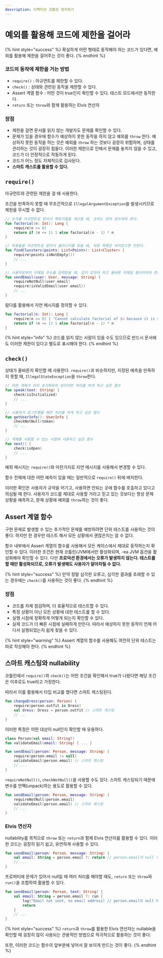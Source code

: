 ```yaml
---
description: 이펙티브 코틀린 정리하기
---
```


# 예외를 활용해 코드에 제한을 걸어라

{% hint style="success" %}
확실하게 어떤 형태로 동작해야 하는 코드가 있다면, 예외를 활용해 제한을 걸어주는 것이 좋다.
{% endhint %}

### 코드의 동작에 제한을 거는 방법

- `require()` : 아규먼트를 제한할 수 있다.
- `check()` : 상태와 관련된 동작을 제한할 수 있다.
- Assert 계열 함수 : 어떤 것이 true인지 확인할 수 있다. 테스트 모드에서만 동작한다.
- `return` 또는 `throw`와 함께 활용하는 Elvis 연산자

### 장점

- 제한을 걸면 문서를 읽지 않는 개발자도 문제를 확인할 수 있다.
- 문제가 있을 경우에 함수가 예상하지 못한 동작을 하지 않고 예외를 `throw` 한다. 예상하지 못한 동작을 하는 것은 예외를 `throw` 하는 것보다 굉장히 위험하며, 상태를 관리하는 것이 굉장히 힘들다. 이러한 제한으로 인해서 문제를 놓치지 않을 수 있고, 코드가 더 안정적으로 작동하게 된다.
- 코드가 어느 정도 자체적으로 검사된다.
- **스마트 캐스트를 활용할 수 있다.**

## `require()`

아규먼트와 관련된 제한을 걸 때 사용한다.

조건을 만족하지 못할 때 무조건적으로 `IllegalArgumentException`을 발생시키므로 제한을 무시할 수 없다.

```kotlin
// 숫자를 아규먼트로 받아서 팩토리얼을 계산할 때, 숫자는 양의 정수여야 한다.
fun factorial(n: Int): Long {
    require(n >= 0)
    return if (n <= 1) 1 else factorial(n - 1) * n
}

// 좌표들을 아규먼트로 받아서 클러스터를 찾을 때, 좌표 목록은 비어있으면 안된다.
fun findClussters(points: List<Point>): List<Cluster> {
    require(points.isNotEmpty())
    // ...
}

// 사용자로부터 이메일 주소를 입력받을 때, 값이 있어야 하고 올바른 이메일 형식이어야 한다.
fun sendEmail(user: User, message: String) {
    requireNotNull(user.email)
    require(isValidEmail(user.email))
    // ...
}
```

람다를 활용해서 지연 메시지를 정의할 수 있다.

```kotlin
fun factorial(n: Int): Long {
    require(n >= 0) { "Cannot calculate factorial of $n because it is smaller than 0" }
    return if (n <= 1) 1 else factorial(n - 1) * n
}
```

{% hint style="info" %}
코드를 읽지 않는 사람이 있을 수도 있으므로 반드시 문서에도 이러한 제한이 있다고 별도로 표시해야 한다.
{% endhint %}

## `check()`

상태가 올바른지 확인할 때 사용한다. `require()`과 비슷하지만, 지정된 예측을 만족하지 못할 때, `IllegalStateException`을 `throw`한다.

```kotlin
// 어떤 객체가 미리 초기화되어 있어야만 처리를 하게 하고 싶은 함수
fun speak(text: String) {
    check(isInitialized)
    // ...
}

// 사용자가 로그인했을 때만 처리를 하게 하고 싶은 함수
fun getUserInfo(): UserInfo {
    checkNotNull(token)
    // ...
}

// 객체를 사용할 수 있는 시점에 사용하고 싶은 함수
fun next() {
    check(isOpen)
    // ...
}
```

예외 메시지는 `require()`와 마찬가지로 지연 메시지를 사용해서 변경할 수 있다.

함수 전체에 대한 어떤 예측이 있을 때는 일반적으로 `require()` 뒤에 배치한다.

이러한 확인은 사용자가 규약을 어기고, 사용하면 안되는 곳에 함수를 호출하고 있다고 의심될 때 한다. 사용자가 코드를 제대로 사용할 거라고 믿고 있는 것보다는 항상 문제 상황을 예측하고, 문제 상황에 예외를 `throw`하는 것이 좋다.

## Assert 계열 함수

구현 문제로 발생할 수 있는 추가적인 문제를 예방하려면 단위 테스트를 사용하는 것이 좋다. 하지만 한 경우만 테스트 해서 모든 상황에서 괜찮은지는 알 수 없다. 

함수 내부에서 Assert 계열의 함수를 사용해서 모든 케이스에서 제대로 동작하는지 확인할 수 있다. 이러한 조건은 현재 코틀린/JVM에서만 활성화되며, -ea JVM 옵션을 활성화해야 확인할 수 있다. 다만 **프로덕션 환경에서는 오류가 발생하지 않는다. 테스트를 할 때만 활성화되므로, 오류가 발생해도 사용자가 알아차릴 수 없다.**

{% hint style="success" %}
만약 정말 심각한 오류고, 심각한 결과를 초래할 수 있는 경우에는 `check()`를 사용하는 것이 좋다.
{% endhint %}

### 장점

- 코드를 자체 점검하며, 더 효율적으로 테스트할 수 있다.
- 특정 상황이 아닌 모든 상황에 대한 테스트를 할 수 있다.
- 실행 시점에 정확하게 어떻게 되는지 확인할 수 있다.
- 실제 코드가 더 빠른 시점에 실패하게 만든다. 따라서 예상하지 못한 동작이 언제 어디서 실행되었는지 쉽게 찾을 수 있다.

{% hint style="warning" %}
Assert 계열의 함수를 사용해도 여전히 단위 테스트는 따로 작성해야 한다.
{% endhint %}

## 스마트 캐스팅와 nullability

코틀린에서 `require()`와 `check()`는 어떤 조건을 확인해서 true가 나왔다면 해당 조건은 이후로도 true라고 가정한다. 

따라서 이를 활용해서 타입 비교를 했다면 스마트 캐스팅된다.

```kotlin
fun changeDress(person: Person) {
    require(person.outfit is Dress)
    val dress: Dress = person.outfit // 스마트 캐스팅
    // ...
}
```

이러한 특정은 어떤 대상이 null인지 확인할 때 유용하다. 

```kotlin
class Person(val email: String?)
fun validateEmail(email: String) { ... }

fun sendEmail(person: Person, message: String) {
    require(person.email != null)
    validateEmail(person.email) // 스마트 캐스팅
    // ...
}
```

`requireNotNull()`, `checkNotNull()`을 사용할 수도 있다. 스마트 캐스팅되기 때문에 변수를 언팩(unpack)하는 용도로 활용할 수 있다.

```kotlin
fun sendEmail(person: Person, message: String) {
    requireNotNull(person.email)
    validateEmail(person.email) // 스마트 캐스팅
    // ...
}
```

### Elvis 연산자

nullability를 목적으로 `throw` 또는 `return`과 함께 Elvis 연산자를 활용할 수 있다. 이러한 코드는 굉장히 읽기 쉽고, 유연하게 사용할 수 있다.

```kotlin
fun sendEmail(person: Person, message: String) {
    val email: String = person.email ?: return // person.email이 null 이라면 sendEmail()를 중지한다.
    // ...
}
```

프로퍼티에 문제가 있어서 null일 때 여러 처리를 해야할 때도, `return` 또는 `throw`와 `run()`을 조합하여 활용할 수 있다.

```kotlin
fun sendEmail(person: Person, text: String) {
    val email: String = person.email ?: run { 
        log("Email not sent, no email address) // person.email이 null 이라면 원인을 로그에 출력하고 sendEmail()를 중지한다.
        return
    }
    // ...
}
```

{% hint style="success" %}
`return`과 `throw`를 활용한 Elvis 연산자는 nullable을 확인할 때 굉장히 많이 사용되는 관용적인 방법으로 적극적으로 활용하는 것이 좋다.

또한, 이러한 코드는 함수의 앞부분에 넣어서 잘 보이게 만드는 것이 좋다.
{% endhint %}
